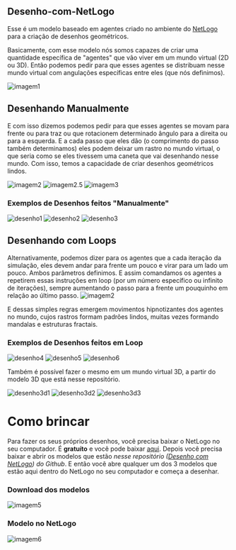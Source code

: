 ## Desenho-com-NetLogo

Esse é um modelo baseado em agentes criado no ambiente do [NetLogo](https://ccl.northwestern.edu/netlogo/) para a criação de desenhos geométricos.

Basicamente, com esse modelo nós somos capazes de criar uma quantidade específica de "agentes" que vão viver em um mundo virtual (2D ou 3D). Então podemos pedir para que esses agentes se distribuam nesse mundo virtual com angulações específicas entre eles (que nós definimos).

![imagem1](img/i1.png)

## Desenhando Manualmente

E com isso dizemos podemos pedir para que esses agentes se movam para frente ou para traz ou que rotacionem determinado ângulo para a direita ou para a esquerda. E a cada passo que eles dão (o comprimento do passo também determinamos) eles podem deixar um rastro no mundo virtual, o que seria como se eles tivessem uma caneta que vai desenhando nesse mundo. Com isso, temos a capacidade de criar desenhos geométricos lindos.

![imagem2](img/i4.png)
![imagem2.5](img/2.5.png)
![imagem3](img/i3.png)


### Exemplos de Desenhos feitos "Manualmente"

![desenho1](img/d1.png)
![desenho2](img/d2.png)
![desenho3](img/d3.png)

## Desenhando com Loops

Alternativamente, podemos dizer para os agentes que a cada iteração da simulação, eles devem andar para frente um pouco e virar para um lado um pouco. Ambos parâmetros
definimos. E assim comandamos os agentes a repetirem essas instruções em loop (por um número específico ou infinito de iterações), sempre aumentando o passo para a frente
um pouquinho em relação ao último passo.
![imagem2](img/i2.png)

E dessas simples regras emergem movimentos hipnotizantes dos agentes no mundo, cujos rastros formam padrões lindos, muitas vezes formando mandalas e estruturas fractais.

### Exemplos de Desenhos feitos em Loop

![desenho4](img/d4.png)
![desenho5](img/d5.png)
![desenho6](img/d6.png)

Também é possível fazer o mesmo em um mundo virtual 3D, a partir do modelo 3D que está nesse repositório.

![desenho3d1](img/3d1.png)
![desenho3d2](img/3d2.png)
![desenho3d3](img/3d3.png)

# Como brincar

Para fazer os seus próprios desenhos, você precisa baixar o NetLogo no seu computador. É **gratuíto** e você pode baixar [aqui](https://ccl.northwestern.edu/netlogo/6.1.1/). Depois você precisa baixar e abrir os modelos que estão *nesse repositório ([Desenho com NetLogo](https://github.com/dnllvrvz/Desenho-com-NetLogo)) do Github*. E então você abre qualquer um dos 3 modelos que estão aqui dentro do NetLogo no seu computador e começa a desenhar.

### Download dos modelos
![imagem5](img/i5.png)

### Modelo no NetLogo
![imagem6](img/i6.png)
